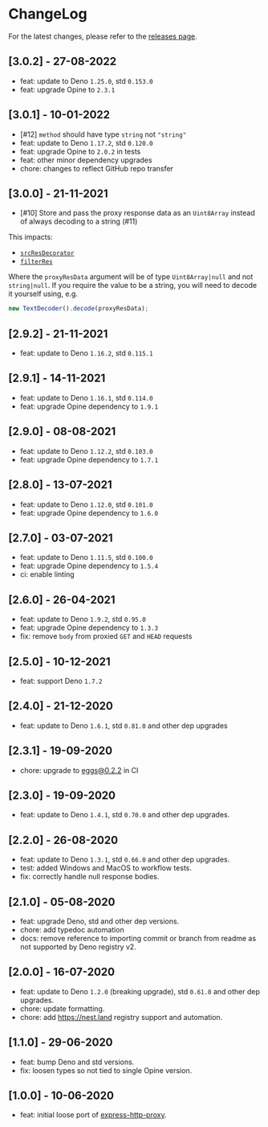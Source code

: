 # ChangeLog

For the latest changes, please refer to the
[releases page](https://github.com/cmorten/opine-http-proxy/releases).

## [3.0.2] - 27-08-2022

- feat: update to Deno `1.25.0`, std `0.153.0`
- feat: upgrade Opine to `2.3.1`

## [3.0.1] - 10-01-2022

- [#12] `method` should have type `string` not `"string"`
- feat: update to Deno `1.17.2`, std `0.120.0`
- feat: upgrade Opine to `2.0.2` in tests
- feat: other minor dependency upgrades
- chore: changes to reflect GitHub repo transfer

## [3.0.0] - 21-11-2021

- [#10] Store and pass the proxy response data as an `Uint8Array` instead of
  always decoding to a string (#11)

This impacts:

- [`srcResDecorator`](https://github.com/cmorten/opine-http-proxy/tree/main#srcresdecoratorreq-res-proxyres-proxyresdata-supports-promise)
- [`filterRes`](https://github.com/cmorten/opine-http-proxy/tree/main#filterresproxyres-proxyresdata-supports-promise-form)

Where the `proxyResData` argument will be of type `Uint8Array|null` and not
`string|null`. If you require the value to be a string, you will need to decode
it yourself using, e.g.

```ts
new TextDecoder().decode(proxyResData);
```

## [2.9.2] - 21-11-2021

- feat: update to Deno `1.16.2`, std `0.115.1`

## [2.9.1] - 14-11-2021

- feat: update to Deno `1.16.1`, std `0.114.0`
- feat: upgrade Opine dependency to `1.9.1`

## [2.9.0] - 08-08-2021

- feat: update to Deno `1.12.2`, std `0.103.0`
- feat: upgrade Opine dependency to `1.7.1`

## [2.8.0] - 13-07-2021

- feat: update to Deno `1.12.0`, std `0.101.0`
- feat: upgrade Opine dependency to `1.6.0`

## [2.7.0] - 03-07-2021

- feat: update to Deno `1.11.5`, std `0.100.0`
- feat: upgrade Opine dependency to `1.5.4`
- ci: enable linting

## [2.6.0] - 26-04-2021

- feat: update to Deno `1.9.2`, std `0.95.0`
- feat: upgrade Opine dependency to `1.3.3`
- fix: remove `body` from proxied `GET` and `HEAD` requests

## [2.5.0] - 10-12-2021

- feat: support Deno `1.7.2`

## [2.4.0] - 21-12-2020

- feat: update to Deno `1.6.1`, std `0.81.0` and other dep upgrades

## [2.3.1] - 19-09-2020

- chore: upgrade to eggs@0.2.2 in CI

## [2.3.0] - 19-09-2020

- feat: update to Deno `1.4.1`, std `0.70.0` and other dep upgrades.

## [2.2.0] - 26-08-2020

- feat: update to Deno `1.3.1`, std `0.66.0` and other dep upgrades.
- test: added Windows and MacOS to workflow tests.
- fix: correctly handle null response bodies.

## [2.1.0] - 05-08-2020

- feat: upgrade Deno, std and other dep versions.
- chore: add typedoc automation
- docs: remove reference to importing commit or branch from readme as not
  supported by Deno registry v2.

## [2.0.0] - 16-07-2020

- feat: update to Deno `1.2.0` (breaking upgrade), std `0.61.0` and other dep
  upgrades.
- chore: update formatting.
- chore: add <https://nest.land> registry support and automation.

## [1.1.0] - 29-06-2020

- feat: bump Deno and std versions.
- fix: loosen types so not tied to single Opine version.

## [1.0.0] - 10-06-2020

- feat: initial loose port of
  [express-http-proxy](https://github.com/villadora/express-http-proxy).
